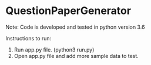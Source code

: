 # QuestionPaperGenerator

Note: Code is developed and tested in python version 3.6

Instructions to run:
1. Run app.py file. (python3 run.py)
2. Open app.py file and add more sample data to test.

